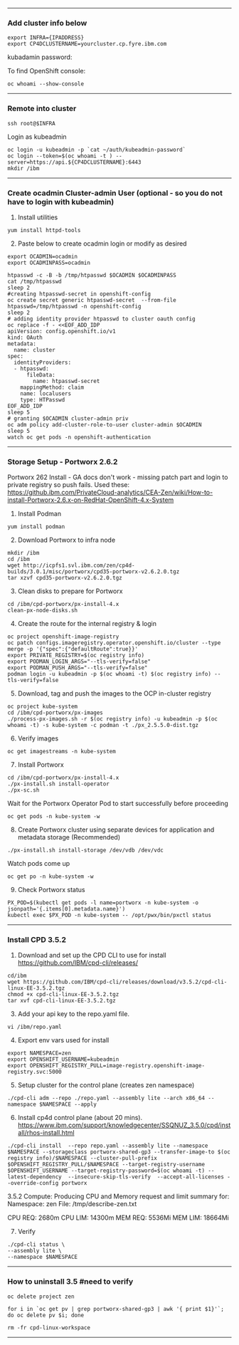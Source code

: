 

-----------------------

### Add cluster info below

```
export INFRA={IPADDRESS}
export CP4DCLUSTERNAME=yourcluster.cp.fyre.ibm.com
```

kubadamin
password: 

To find OpenShift console:

```
oc whoami --show-console
```

-----------------------

### Remote into cluster

```
ssh root@$INFRA
```

Login as kubeadmin 
```
oc login -u kubeadmin -p `cat ~/auth/kubeadmin-password`
oc login --token=$(oc whoami -t ) --server=https://api.${CP4DCLUSTERNAME}:6443
mkdir /ibm
```

-----------------------

### Create ocadmin Cluster-admin User (optional - so you do not have to login with kubeadmin)

1.  Install utilities

```
yum install httpd-tools
```
2.  Paste below to create ocadmin login or modify as desired 
```
export OCADMIN=ocadmin
export OCADMINPASS=ocadmin

htpasswd -c -B -b /tmp/htpasswd $OCADMIN $OCADMINPASS
cat /tmp/htpasswd
sleep 2
#creating htpasswd-secret in openshift-config
oc create secret generic htpasswd-secret  --from-file htpasswd=/tmp/htpasswd -n openshift-config
sleep 2
# adding identity provider htpasswd to cluster oauth config
oc replace -f - <<EOF_ADD_IDP
apiVersion: config.openshift.io/v1
kind: OAuth
metadata:
  name: cluster
spec:
  identityProviders:
  - htpasswd:
      fileData:
        name: htpasswd-secret
    mappingMethod: claim
    name: localusers
    type: HTPasswd
EOF_ADD_IDP
sleep 5
# granting $OCADMIN cluster-admin priv
oc adm policy add-cluster-role-to-user cluster-admin $OCADMIN
sleep 5
watch oc get pods -n openshift-authentication
```


-----------------------


### Storage Setup - Portworx 2.6.2

Portworx 262 Install - GA docs don't work - missing patch part and login to private registry so push fails.  Used these:  https://github.ibm.com/PrivateCloud-analytics/CEA-Zen/wiki/How-to-install-Portworx-2.6.x-on-RedHat-OpenShift-4.x-System

1.  Install Podman
```
yum install podman
```

2.  Download Portworx to infra node 

```
mkdir /ibm
cd /ibm
wget http://icpfs1.svl.ibm.com/zen/cp4d-builds/3.0.1/misc/portworx/cpd35-portworx-v2.6.2.0.tgz
tar xzvf cpd35-portworx-v2.6.2.0.tgz
```

3.  Clean disks to prepare for Portworx
```
cd /ibm/cpd-portworx/px-install-4.x
clean-px-node-disks.sh
```

4. Create the route for the internal registry & login
```
oc project openshift-image-registry
oc patch configs.imageregistry.operator.openshift.io/cluster --type merge -p '{"spec":{"defaultRoute":true}}'
export PRIVATE_REGISTRY=$(oc registry info)
export PODMAN_LOGIN_ARGS="--tls-verify=false"
export PODMAN_PUSH_ARGS="--tls-verify=false"
podman login -u kubeadmin -p $(oc whoami -t) $(oc registry info) --tls-verify=false
```

5.  Download, tag and push the images to the OCP in-cluster registry
```
oc project kube-system
cd /ibm/cpd-portworx/px-images
./process-px-images.sh -r $(oc registry info) -u kubeadmin -p $(oc whoami -t) -s kube-system -c podman -t ./px_2.5.5.0-dist.tgz
```

6.  Verify images
```
oc get imagestreams -n kube-system
```

7.  Install Portworx
```
cd /ibm/cpd-portworx/px-install-4.x
./px-install.sh install-operator
./px-sc.sh 
```

Wait for the Portworx Operator Pod to start successfully before proceeding 
```
oc get pods -n kube-system -w
```

8.  Create Portworx cluster using separate devices for application and metadata storage (Recommended)
```
./px-install.sh install-storage /dev/vdb /dev/vdc
```

Watch pods come up
```
oc get po -n kube-system -w
```

9.  Check Portworx status
```
PX_POD=$(kubectl get pods -l name=portworx -n kube-system -o jsonpath='{.items[0].metadata.name}')
kubectl exec $PX_POD -n kube-system -- /opt/pwx/bin/pxctl status
```

-----------------------

### Install CPD 3.5.2

1.  Download and set up the CPD CLI to use for install
https://github.com/IBM/cpd-cli/releases/
   
```
cd/ibm
wget https://github.com/IBM/cpd-cli/releases/download/v3.5.2/cpd-cli-linux-EE-3.5.2.tgz
chmod +x cpd-cli-linux-EE-3.5.2.tgz
tar xvf cpd-cli-linux-EE-3.5.2.tgz
```

3.  Add your api key to the repo.yaml file.
```
vi /ibm/repo.yaml
```   

4. Export env vars used for install
```
export NAMESPACE=zen
export OPENSHIFT_USERNAME=kubeadmin
export OPENSHIFT_REGISTRY_PULL=image-registry.openshift-image-registry.svc:5000
```

5.  Setup cluster for the control plane (creates zen namespace) 
```
./cpd-cli adm --repo ./repo.yaml --assembly lite --arch x86_64 --namespace $NAMESPACE --apply
```

6.  Install cp4d control plane (about 20 mins). https://www.ibm.com/support/knowledgecenter/SSQNUZ_3.5.0/cpd/install/rhos-install.html

```
./cpd-cli install  --repo repo.yaml --assembly lite --namespace $NAMESPACE --storageclass portworx-shared-gp3 --transfer-image-to $(oc registry info)/$NAMESPACE --cluster-pull-prefix $OPENSHIFT_REGISTRY_PULL/$NAMESPACE --target-registry-username $OPENSHIFT_USERNAME --target-registry-password=$(oc whoami -t) --latest-dependency  --insecure-skip-tls-verify  --accept-all-licenses --override-config portworx
```

3.5.2 Compute:
Producing CPU and Memory request and limit summary for:
Namespace: zen
File: /tmp/describe-zen.txt

CPU REQ: 2680m
CPU LIM: 14300m
MEM REQ: 5536Mi
MEM LIM: 18664Mi



7.  Verify
```
./cpd-cli status \
--assembly lite \
--namespace $NAMESPACE
```



-----------------------

### How to uninstall 3.5  #need to verify

```
oc delete project zen

for i in `oc get pv | grep portworx-shared-gp3 | awk '{ print $1}'`; do oc delete pv $i; done
	
rm -fr cpd-linux-workspace
```

-----------------------


